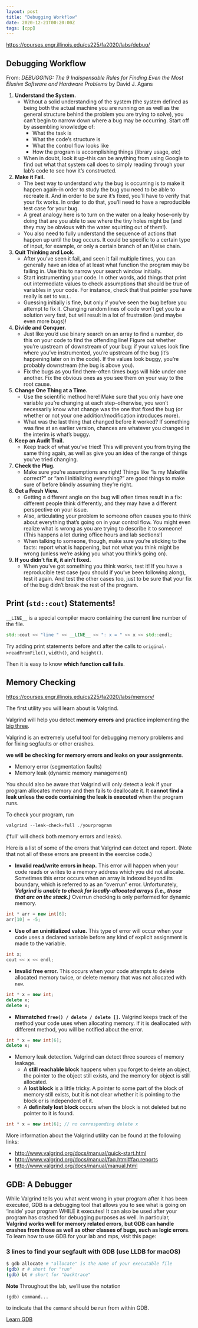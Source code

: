 ```yaml
---
layout: post
title: "Debugging Workflow"
date: 2020-12-21T00:20:00Z
tags: [cpp]
---
```




<https://courses.engr.illinois.edu/cs225/fa2020/labs/debug/>

## Debugging Workflow

From: *DEBUGGING: The 9 Indispensable Rules for Finding Even the Most Elusive Software and Hardware Problems* by David J. Agans

1. **Understand the System.**
   - Without a solid understanding of the system (the system defined as being both the actual machine you are running on as well as the general structure behind the problem you are trying to solve), you can’t begin to narrow down where a bug may be occurring. Start off by assembling knowledge of:
     - What the task is
     - What the code’s structure is
     - What the control flow looks like
     - How the program is accomplishing things (library usage, etc)
   - When in doubt, look it up–this can be anything from using Google to find out what that system call does to simply reading through your lab’s code to see how it’s constructed.
2. **Make it Fail.**
   - The best way to understand why the bug is occurring is to make it happen again–in order to study the bug you need to be able to recreate it. And in order to be sure it’s fixed, you’ll have to verify that your fix works. In order to do that, you’ll need to have a reproducible test case for your bug.
   - A great analogy here is to turn on the water on a leaky hose–only by doing that are you able to see where the tiny holes might be (and they may be obvious with the water squirting out of them!).
   - You also need to fully understand the sequence of actions that happen up until the bug occurs. It could be specific to a certain type of input, for example, or only a certain branch of an if/else chain.
3. **Quit Thinking and Look.**
   - After you’ve seen it fail, and seen it fail multiple times, you can generally have an idea of at least what function the program may be failing in. Use this to narrow your search window initially.
   - Start instrumenting your code. In other words, add things that print out intermediate values to check assumptions that should be true of variables in your code. For instance, check that that pointer you have really is set to `NULL`.
   - Guessing initially is fine, but only if you’ve seen the bug before you attempt to fix it. Changing random lines of code won’t get you to a solution very fast, but will result in a lot of frustration (and maybe even more bugs)!
4. **Divide and Conquer.**
   - Just like you’d use binary search on an array to find a number, do this on your code to find the offending line! Figure out whether you’re upstream of downstream of your bug: if your values look fine where you’ve instrumented, you’re upstream of the bug (it’s happening later on in the code). If the values look buggy, you’re probably downstream (the bug is above you).
   - Fix the bugs as you find them–often times bugs will hide under one another. Fix the obvious ones as you see them on your way to the root cause.
5. **Change One Thing at a Time.**
   - Use the scientific method here! Make sure that you only have one variable you’re changing at each step–otherwise, you won’t necessarily know what change was the one that fixed the bug (or whether or not your one addition/modification introduces more).
   - What was the last thing that changed before it worked? If something was fine at an earlier version, chances are whatever you changed in the interim is what’s buggy.
6. **Keep an Audit Trail.**
   - Keep track of what you’ve tried! This will prevent you from trying the same thing again, as well as give you an idea of the range of things you’ve tried changing.
7. **Check the Plug.**
   - Make sure you’re assumptions are right! Things like “is my Makefile correct?” or “am I initializing everything?” are good things to make sure of before blindly assuming they’re right.
8. **Get a Fresh View.**
   - Getting a different angle on the bug will often times result in a fix: different people think differently, and they may have a different perspective on your issue.
   - Also, articulating your problem to someone often causes you to think about everything that’s going on in your control flow. You might even realize what is wrong as you are trying to describe it to someone! (This happens a lot during office hours and lab sections!)
   - When talking to someone, though, make sure you’re sticking to the facts: report what is happening, but not what you think might be wrong (unless we’re asking you what you think’s going on).
9. **If you didn’t fix it, it ain’t fixed.**
   - When you’ve got something you think works, test it! If you have a reproducible test case (you should if you’ve been following along), test it again. And test the other cases too, just to be sure that your fix of the bug didn’t break the rest of the program.

## Print (`std::cout`) Statements!

`__LINE__` is a special compiler macro containing the current line number of the file.

```cpp
std::cout << "line " << __LINE__ << ": x = " << x << std::endl;
```

Try adding print statements before and after the calls to `original->readFromFile()`, `width()`, and `height()`. 

Then it is easy to know **which function call fails**. 



## Memory Checking

<https://courses.engr.illinois.edu/cs225/fa2020/labs/memory/>

The first utility you will learn about is Valgrind. 

Valgrind will help you detect **memory errors** and practice implementing the [big three](https://en.wikipedia.org/wiki/Rule_of_three_(C%2B%2B_programming)).

Valgrind is an extremely useful tool for debugging memory problems and for fixing segfaults or other crashes. 

**we will be checking for memory errors and leaks on your assignments**.

- Memory error (segmentation faults)
- Memory leak (dynamic memory management)

You should also be aware that Valgrind will only detect a leak if your program allocates memory and then fails to deallocate it. It **cannot find a leak unless the code containing the leak is executed** when the program runs.  

To check your program, run 

```cpp
valgrind --leak-check=full ./yourprogram
```

('full' will check both memory errors and leaks). 



Here is a list of some of the errors that Valgrind can detect and report. (Note that not all of these errors are present in the exercise code.)

- **Invalid read/write errors in heap.** This error will happen when your code reads or writes to a memory address which you did not allocate. Sometimes this error occurs when an array is indexed beyond its boundary, which is referred to as an “overrun” error. Unfortunately, ***Valgrind is unable to check for locally-allocated arrays (i.e., those that are on the stack.)*** Overrun checking is only performed for dynamic memory.

```cpp
int * arr = new int[6];
arr[10] = -5;  
```

- **Use of an uninitialized value.** This type of error will occur when your code uses a declared variable before any kind of explicit assignment is made to the variable.

```cpp
int x;
cout << x << endl;
```

- **Invalid free error.** This occurs when your code attempts to delete allocated memory twice, or delete memory that was not allocated with `new`.

```cpp
int * x = new int;
delete x;
delete x;
```

- **Mismatched `free() / delete / delete []`.** Valgrind keeps track of the method your code uses when allocating memory. If it is deallocated with different method, you will be notified about the error.

```cpp
int * x = new int[6];
delete x;
```

- Memory leak detection. Valgrind can detect three sources of memory leakage.
  - A **still reachable block** happens when you forget to delete an object, the pointer to the object still exists, and the memory for object is still allocated.
  - A **lost block** is a little tricky. A pointer to some part of the block of memory still exists, but it is not clear whether it is pointing to the block or is independent of it.
  - A **definitely lost block** occurs when the block is not deleted but no pointer to it is found.

```cpp
int * x = new int[6]; // no corresponding delete x
```

More information about the Valgrind utility can be found at the following links:

- <http://www.valgrind.org/docs/manual/quick-start.html>
- <http://www.valgrind.org/docs/manual/faq.html#faq.reports>
- <http://www.valgrind.org/docs/manual/manual.html>



## GDB: A Debugger

While Valgrind tells you what went wrong in your program after it has been executed, GDB is a debugging tool that allows you to see what is going on ‘inside’ your program WHILE it executes! It can also be used after your program has crashed for debugging purposes as well. In particular, **Valgrind works well for memory related errors**, **but GDB can handle crashes from those as well as other classes of bugs, such as logic errors**. To learn how to use GDB for your lab and mps, visit this page:

### 3 lines to find your segfault with GDB (use LLDB for macOS)

```bash
$ gdb allocate # "allocate" is the name of your executable file
(gdb) r # short for "run"
(gdb) bt # short for "backtrace"
```

 **Note** Throughout the lab, we’ll use the notation

```
(gdb) command...
```

to indicate that the `command` should be run from within GDB.

[Learn GDB](/shared/pdf/docs/CS225_GDB.pdf)

